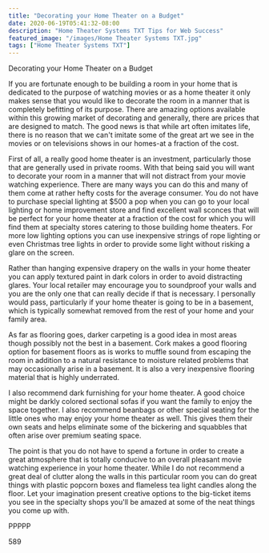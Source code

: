 ```yaml
---
title: "Decorating your Home Theater on a Budget"
date: 2020-06-19T05:41:32-08:00
description: "Home Theater Systems TXT Tips for Web Success"
featured_image: "/images/Home Theater Systems TXT.jpg"
tags: ["Home Theater Systems TXT"]
---
```


Decorating your Home Theater on a Budget

If you are fortunate enough to be building a room in your home that is dedicated to the purpose of watching movies or as a home theater it only makes sense that you would like to decorate the room in a manner that is completely befitting of its purpose. There are amazing options available within this growing market of decorating and generally, there are prices that are designed to match. The good news is that while art often imitates life, there is no reason that we can't imitate some of the great art we see in the movies or on televisions shows in our homes-at a fraction of the cost.

First of all, a really good home theater is an investment, particularly those that are generally used in private rooms. With that being said you will want to decorate your room in a manner that will not distract from your movie watching experience. There are many ways you can do this and many of them come at rather hefty costs for the average consumer. You do not have to purchase special lighting at $500 a pop when you can go to your local lighting or home improvement store and find excellent wall sconces that will be perfect for your home theater at a fraction of the cost for which you will find them at specialty stores catering to those building home theaters. For more low lighting options you can use inexpensive strings of rope lighting or even Christmas tree lights in order to provide some light without risking a glare on the screen.

Rather than hanging expensive drapery on the walls in your home theater you can apply textured paint in dark colors in order to avoid distracting glares. Your local retailer may encourage you to soundproof your walls and you are the only one that can really decide if that is necessary. I personally would pass, particularly if your home theater is going to be in a basement, which is typically somewhat removed from the rest of your home and your family area. 

As far as flooring goes, darker carpeting is a good idea in most areas though possibly not the best in a basement. Cork makes a good flooring option for basement floors as is works to muffle sound from escaping the room in addition to a natural resistance to moisture related problems that may occasionally arise in a basement. It is also a very inexpensive flooring material that is highly underrated. 

I also recommend dark furnishing for your home theater. A good choice might be darkly colored sectional sofas if you want the family to enjoy the space together. I also recommend beanbags or other special seating for the little ones who may enjoy your home theater as well. This gives them their own seats and helps eliminate some of the bickering and squabbles that often arise over premium seating space.

The point is that you do not have to spend a fortune in order to create a great atmosphere that is totally conducive to an overall pleasant movie watching experience in your home theater. While I do not recommend a great deal of clutter along the walls in this particular room you can do great things with plastic popcorn boxes and flameless tea light candles along the floor. Let your imagination present creative options to the big-ticket items you see in the specialty shops you'll be amazed at some of the neat things you come up with.

PPPPP

589

